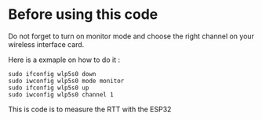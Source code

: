 # Before using this code
Do not forget to turn on monitor mode and choose the right channel on your wireless interface card.

Here is a exmaple on how to do it : 
```
sudo ifconfig wlp5s0 down
sudo iwconfig wlp5s0 mode monitor
sudo ifconfig wlp5s0 up
sudo iwconfig wlp5s0 channel 1 
```
This is code is to measure the RTT with the ESP32
